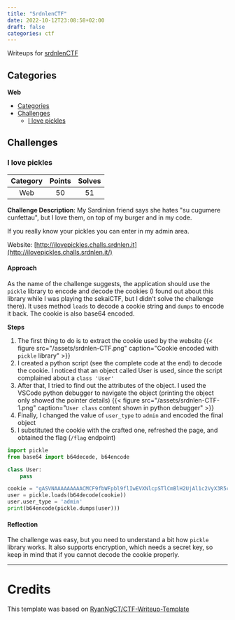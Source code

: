 ```yaml
---
title: "SrdnlenCTF"
date: 2022-10-12T23:08:58+02:00
draft: false
categories: ctf
---
```


Writeups for [srdnlenCTF](https://ctf.srdnlen.it/)

## Categories
**Web**
- [Categories](#categories)
- [Challenges](#challenges)
  - [I love pickles](#i-love-pickles)

## Challenges
### I love pickles

| **Category** | **Points** | **Solves** |
|:------------:|:----------:|:----------:|
|   Web  |      50     |     51     |

**Challenge Description**: My Sardinian friend says she hates "su cugumere cunfettau", but I love them, on top of my burger and in my code.  
  
If you really know your pickles you can enter in my admin area.  
  
Website: [http://ilovepickles.challs.srdnlen.it](http://ilovepickles.challs.srdnlen.it/)

#### Approach
As the name of the challenge suggests, the application should use the `pickle` library to encode and decode the cookies (I found out about this library while I was playing the sekaiCTF, but I didn't solve the challenge there). It uses method `loads` to decode a cookie string and `dumps` to encode it back. The cookie is also base64 encoded.

**Steps**
1. The first thing to do is to extract the cookie used by the website
{{< figure src="/assets/srdnlen-CTF.png" caption="Cookie encoded with `pickle` library" >}}
2. I created a python script (see the complete code at the end) to decode the cookie. I noticed that an object called User is used, since the script complained about a `class 'User'`
3. After that, I tried to find out the attributes of the object. I used the VSCode python debugger to navigate the object (printing the object only showed the pointer details)
{{< figure src="/assets/srdnlen-CTF-1.png" caption="`User class` content shown in python debugger" >}}
4. Finally, I changed the value of `user_type` to `admin` and encoded the final object
5. I substituted the cookie with the crafted one, refreshed the page, and obtained the flag (`/flag` endpoint)

```python
import pickle
from base64 import b64decode, b64encode

class User:
    pass

cookie = "gASVNAAAAAAAAACMCF9fbWFpbl9flIwEVXNlcpSTlCmBlH2UjAl1c2VyX3R5cGWUjAlBbm9ueW1vdXOUc2Iu"
user = pickle.loads(b64decode(cookie))
user.user_type = 'admin'
print(b64encode(pickle.dumps(user)))
```
#### Reflection
The challenge was easy, but you need to understand a bit how `pickle` library works. It also supports encryption, which needs a secret key, so keep in mind that if you cannot decode the cookie properly.

---


# Credits
This template was based on [RyanNgCT/CTF-Writeup-Template](https://github.com/RyanNgCT/CTF-Writeup-Template)